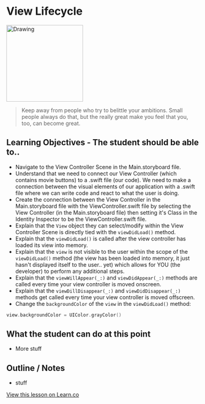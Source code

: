 # View Lifecycle

<img src="http://d.gr-assets.com/authors/1322103868p5/1244.jpg" alt="Drawing" style="width: 200px;"/>  


> Keep away from people who try to belittle your ambitions. Small people always do that, but the really great make you feel that you, too, can become great. 

## Learning Objectives - The student should be able to..

* Navigate to the View Controller Scene in the Main.storyboard file.
* Understand that we need to connect our View Controller (which contains movie buttons) to a .swift file (our code). We need to make a connection between the visual elements of our application with a .swift file where we can write code and react to what the user is doing.
* Create the connection between the View Controller in the Main.storyboard file with the ViewController.swift file by selecting the View Controller (in the Main.storyboard file) then setting it's Class in the Identity Inspector to be the ViewController.swift file.
* Explain that the `View` object they can select/modify within the View Controller Scene is directly tied with the `viewDidLoad()` method.
* Explain that the `viewDidLoad()` is called after the view controller has loaded its view into memory.
* Explain that the `view` is not visible to the user within the scope of the `viewDidLoad()` method (the view has been loaded into memory, it just hasn't displayed itself to the user.. yet) which allows for YOU (the developer) to perform any additional steps.
* Explain that the `viewWillAppear(_:)` and `viewDidAppear(_:)` methods are called every time your view controller is moved onscreen.
* Explain that the `viewDillDisappear(_:)` and `viewDidDisappear(_:)` methods get called every time your view controller is moved offscreen.
* Change the `backgroundColor` of the `view` in the `viewDidLoad()` method:  
```swift  
view.backgroundColor = UIColor.grayColor()
```


## What the student can do at this point 

* More stuff

## Outline / Notes

*  stuff

<a href='https://learn.co/lessons/ViewLifeCycle' data-visibility='hidden'>View this lesson on Learn.co</a>

